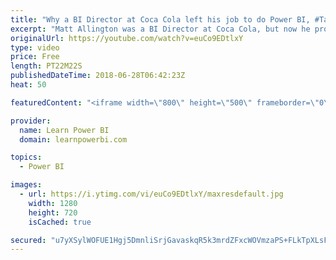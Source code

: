 ```yaml
---
title: "Why a BI Director at Coca Cola left his job to do Power BI, #TalkPowerBI with Matt Allington"
excerpt: "Matt Allington was a BI Director at Coca Cola, but now he provides Power BI Training and Consulting via his company Excelerator BI 👉Connect with Matt: https://exceleratorbi.com.au 👉 Join the LearnPowerBI Family: https://web.learnpowerbi.com/waitlist-invite/  Matt is a Microsoft MVP, acclaimed author"
originalUrl: https://youtube.com/watch?v=euCo9EDtlxY
type: video
price: Free
length: PT22M22S
publishedDateTime: 2018-06-28T06:42:23Z
heat: 50

featuredContent: "<iframe width=\"800\" height=\"500\" frameborder=\"0\" src=\"https://www.youtube.com/embed/euCo9EDtlxY\" allow=\"accelerometer; autoplay; encrypted-media; gyroscope; picture-in-picture\" allowfullscreen></iframe>"

provider:
  name: Learn Power BI
  domain: learnpowerbi.com

topics:
  - Power BI

images:
  - url: https://i.ytimg.com/vi/euCo9EDtlxY/maxresdefault.jpg
    width: 1280
    height: 720
    isCached: true

secured: "u7yXSylWOFUE1Hgj5DmnliSrjGavaskqR5k3mrdZFxcWOVmzaPS+FLkTpXLsF2wyCfMzPbaLIIwVxbcip+5VsNsCJHLnVVpLq24cO9EQVI6q5zBnVYzQrP4O3hhiOINvBqvQN32YsUItaGAd5/ppr9vpSuSxnTf388YrYlEFCmic5o7kW1hfHRHGpKA3uXD/0e9yWvAG6Mw7xJv/Cv0DJGJC+Zv67NJ8HxWcV5KjWl8henRoyNqSOYSoc6ukgkf6nGBjRrm0mIptCKuBkGQleIDBUdff44JELEBIkYjG6aYusD3HY33h57ws/tg3TUBPEfD3FamVWmL7Sv51SGw29aWaCzuQ/GNPqpZOtLuzEvArXymTtzHTYvMFwfWv1+GkwLvyYhw+ASN992pkYM+vjy/WLu2PVlwN1tzpZJ+wucg=;DDnsik0et68NWrL9dmUPUQ=="
---
```


